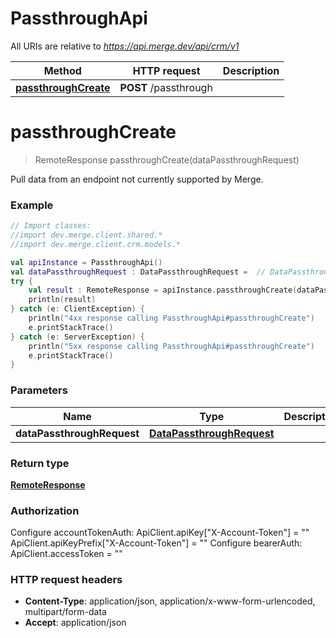 # PassthroughApi

All URIs are relative to *https://api.merge.dev/api/crm/v1*

Method | HTTP request | Description
------------- | ------------- | -------------
[**passthroughCreate**](PassthroughApi.md#passthroughCreate) | **POST** /passthrough | 


<a name="passthroughCreate"></a>
# **passthroughCreate**
> RemoteResponse passthroughCreate(dataPassthroughRequest)



Pull data from an endpoint not currently supported by Merge.

### Example
```kotlin
// Import classes:
//import dev.merge.client.shared.*
//import dev.merge.client.crm.models.*

val apiInstance = PassthroughApi()
val dataPassthroughRequest : DataPassthroughRequest =  // DataPassthroughRequest | 
try {
    val result : RemoteResponse = apiInstance.passthroughCreate(dataPassthroughRequest)
    println(result)
} catch (e: ClientException) {
    println("4xx response calling PassthroughApi#passthroughCreate")
    e.printStackTrace()
} catch (e: ServerException) {
    println("5xx response calling PassthroughApi#passthroughCreate")
    e.printStackTrace()
}
```

### Parameters

Name | Type | Description  | Notes
------------- | ------------- | ------------- | -------------
 **dataPassthroughRequest** | [**DataPassthroughRequest**](DataPassthroughRequest.md)|  |

### Return type

[**RemoteResponse**](RemoteResponse.md)

### Authorization


Configure accountTokenAuth:
    ApiClient.apiKey["X-Account-Token"] = ""
    ApiClient.apiKeyPrefix["X-Account-Token"] = ""
Configure bearerAuth:
    ApiClient.accessToken = ""

### HTTP request headers

 - **Content-Type**: application/json, application/x-www-form-urlencoded, multipart/form-data
 - **Accept**: application/json

